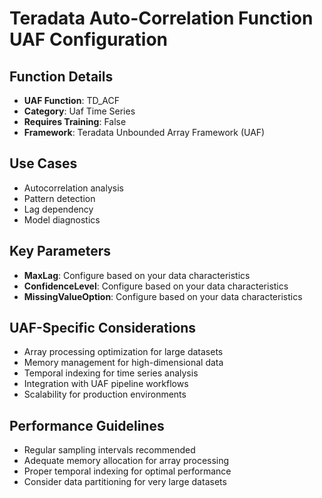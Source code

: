 # Teradata Auto-Correlation Function UAF Configuration

## Function Details
- **UAF Function**: TD_ACF
- **Category**: Uaf Time Series
- **Requires Training**: False
- **Framework**: Teradata Unbounded Array Framework (UAF)

## Use Cases
- Autocorrelation analysis
- Pattern detection
- Lag dependency
- Model diagnostics

## Key Parameters
- **MaxLag**: Configure based on your data characteristics
- **ConfidenceLevel**: Configure based on your data characteristics
- **MissingValueOption**: Configure based on your data characteristics

## UAF-Specific Considerations
- Array processing optimization for large datasets
- Memory management for high-dimensional data
- Temporal indexing for time series analysis
- Integration with UAF pipeline workflows
- Scalability for production environments

## Performance Guidelines
- Regular sampling intervals recommended
- Adequate memory allocation for array processing
- Proper temporal indexing for optimal performance
- Consider data partitioning for very large datasets
